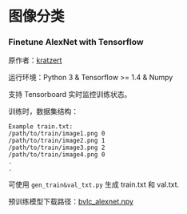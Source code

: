 # 图像分类

### Finetune AlexNet with Tensorflow
原作者：[kratzert](https://github.com/kratzert/finetune_alexnet_with_tensorflow)

运行环境：Python 3 & Tensorflow >= 1.4 & Numpy

支持 Tensorboard 实时监控训练状态。

训练时，数据集结构：
```
Example train.txt:
/path/to/train/image1.png 0
/path/to/train/image2.png 1
/path/to/train/image3.png 2
/path/to/train/image4.png 0
.
.
```
可使用 `gen_train&val_txt.py` 生成 train.txt 和 val.txt.

预训练模型下载路径：[bvlc_alexnet.npy](http://www.cs.toronto.edu/~guerzhoy/tf_alexnet/bvlc_alexnet.npy)

